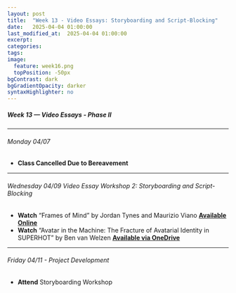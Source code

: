 ```yaml
---
layout: post
title:  "Week 13 - Video Essays: Storyboarding and Script-Blocking"
date:   2025-04-04 01:00:00
last_modified_at:  2025-04-04 01:00:00
excerpt: 
categories: 
tags: 
image:
  feature: week16.png
  topPosition: -50px
bgContrast: dark
bgGradientOpacity: darker
syntaxHighlighter: no
---
```

##### **Week 13 — Video Essays - Phase II**

---

###### Monday 04/07

- **Class Cancelled Due to Bereavement**

---

###### Wednesday 04/09 Video Essay Workshop 2: Storyboarding and Script-Blocking
- **Watch** “Frames of Mind” by Jordan Tynes and Maurizio Viano [**Available Online**](https://mediacommons.org/intransition/2015/03/12/frames-mind)
- **Watch** “Avatar in the Machine: The Fracture of Avatarial Identity in SUPERHOT” by Ben van Welzen [**Available via OneDrive**](https://adminliveunc-my.sharepoint.com/:v:/r/personal/sgotzler_ad_unc_edu/Documents/ENGL-257%20-%20SP25/Video%20Essay%20Samples/Avatar-in-the-Machine_Van%20Welzen%20-%20Final.mp4?csf=1&web=1&nav=eyJyZWZlcnJhbEluZm8iOnsicmVmZXJyYWxBcHAiOiJPbmVEcml2ZUZvckJ1c2luZXNzIiwicmVmZXJyYWxBcHBQbGF0Zm9ybSI6IldlYiIsInJlZmVycmFsTW9kZSI6InZpZXciLCJyZWZlcnJhbFZpZXciOiJNeUZpbGVzTGlua0NvcHkifX0&e=wdNB2Z)

---

###### Friday 04/11 - Project Development
- **Attend** Storyboarding Workshop 
